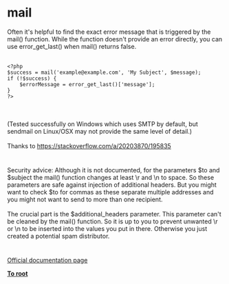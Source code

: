 # mail



Often it&apos;s helpful to find the exact error message that is triggered by the mail() function. While the function doesn&apos;t provide an error directly, you can use error_get_last() when mail() returns false.<br><br>

```
<?php
$success = mail('example@example.com', 'My Subject', $message);
if (!$success) {
    $errorMessage = error_get_last()['message'];
}
?>
```
<br><br>(Tested successfully on Windows which uses SMTP by default, but sendmail on Linux/OSX may not provide the same level of detail.)<br><br>Thanks to https://stackoverflow.com/a/20203870/195835  

#

Security advice: Although it is not documented, for the parameters $to and $subject the mail() function changes at least \r and \n to space. So these parameters are safe against injection of additional headers. But you might want to check $to for commas as these separate multiple addresses and you might not want to send to more than one recipient.<br><br>The crucial part is the $additional_headers parameter. This parameter can&apos;t be cleaned by the mail() function. So it is up to you to prevent unwanted \r or \n to be inserted into the values you put in there. Otherwise you just created a potential spam distributor.  

#

[Official documentation page](https://www.php.net/manual/en/function.mail.php)

**[To root](/README.md)**